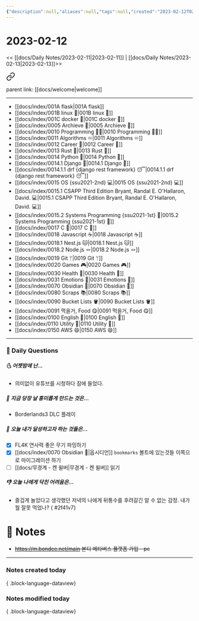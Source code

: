 ```yaml
---
{"description":null,"aliases":null,"tags":null,"created":"2023-02-12T02:13:08","updated":"2023-07-15T21:30:20","tag":["  ","DailyNote","감정저널"],"date created":"Sunday, February 12th 2023, 2:13:08 am","date modified":"Monday, February 27th 2023, 6:20:45 pm","title":"2023-02-12 즐겁게 놀았다고 생각했던 저녁의 나에게 뒤통수를 후려갈긴 알 수 없는 감정. 내가 뭘 잘못 먹었나","dg-publish":true,"permalink":"/docs/daily-notes/2023-02-12/","dgPassFrontmatter":true}
---
```



# 2023-02-12

<< [[docs/Daily Notes/2023-02-11\|2023-02-11]] | [[docs/Daily Notes/2023-02-13\|2023-02-13]]>>


<div class="transclusion internal-embed is-loaded"><a class="markdown-embed-link" href="/docs/index/index/" aria-label="Open link"><svg xmlns="http://www.w3.org/2000/svg" width="24" height="24" viewBox="0 0 24 24" fill="none" stroke="currentColor" stroke-width="2" stroke-linecap="round" stroke-linejoin="round" class="svg-icon lucide-link"><path d="M10 13a5 5 0 0 0 7.54.54l3-3a5 5 0 0 0-7.07-7.07l-1.72 1.71"></path><path d="M14 11a5 5 0 0 0-7.54-.54l-3 3a5 5 0 0 0 7.07 7.07l1.71-1.71"></path></svg></a><div class="markdown-embed">





parent link: [[docs/welcome\|welcome]]

---

- [[docs/index/001A flask\|001A flask]]
- [[docs/index/001B linux 🐧\|001B linux 🐧]]
- [[docs/index/001C docker 🐳\|001C docker 🐳]]
- [[docs/index/0005 Archieve 💾\|0005 Archieve 💾]]
- [[docs/index/0010 Programming 👩‍💻\|0010 Programming 👩‍💻]]
- [[docs/index/0011 Algorithms ♾️\|0011 Algorithms ♾️]]
- [[docs/index/0012 Career 💼\|0012 Career 💼]]
- [[docs/index/0013 Rust 🦀\|0013 Rust 🦀]]
- [[docs/index/0014 Python 🐍\|0014 Python 🐍]]
- [[docs/index/0014.1 Django 🎈\|0014.1 Django 🎈]]
- [[docs/index/0014.1.1 drf {django rest framework} 😴\|0014.1.1 drf {django rest framework} 😴]]
- [[docs/index/0015 OS {ssu2021-2nd} 💻\|0015 OS {ssu2021-2nd} 💻]]
- [[docs/index/0015.1 CSAPP Third Edition Bryant, Randal E. O'Hallaron, David. 💻\|0015.1 CSAPP Third Edition Bryant, Randal E. O'Hallaron, David. 💻]]
- [[docs/index/0015.2 Systems Programming {ssu2021-1st} 🐼\|0015.2 Systems Programming {ssu2021-1st} 🐼]]
- [[docs/index/0017 C 🍎\|0017 C 🍎]]
- [[docs/index/0018 Javascript ☕️\|0018 Javascript ☕️]]
- [[docs/index/0018.1 Nest.js 🐱\|0018.1 Nest.js 🐱]]
- [[docs/index/0018.2 Node.js 🪢\|0018.2 Node.js 🪢]]
- [[docs/index/0019 Git ᛘ\|0019 Git ᛘ]]
- [[docs/index/0020 Games 🎮\|0020 Games 🎮]]
- [[docs/index/0030 Health 💪\|0030 Health 💪]]
- [[docs/index/0031 Emotions 🤔\|0031 Emotions 🤔]]
- [[docs/index/0070 Obsidian 💎\|0070 Obsidian 💎]]
- [[docs/index/0080 Scraps 📚\|0080 Scraps 📚]]
- [[docs/index/0090 Bucket Lists 🪣\|0090 Bucket Lists 🪣]]
- [[docs/index/0091 먹을거, Food 😋\|0091 먹을거, Food 😋]]
- [[docs/index/0100 English 👻\|0100 English 👻]]
- [[docs/index/0110 Utility 🔧\|0110 Utility 🔧]]
- [[docs/index/0150 AWS 😄\|0150 AWS 😄]]




</div></div>


---

### 📅 Daily Questions

##### 🌜 어젯밤에 난...

- 의미없이 유튜브를 시청하다 잠에 들었다.

##### 🙌 지금 당장 날 흥미롭게 만드는 것은...

- Borderlands3 DLC 플레이

##### 🚀 오늘 내가 달성하고자 하는 것들은...

- [x] FL4K 연사력 좋은 무기 파밍하기
- [x] [[docs/index/0070 Obsidian 💎\|옵시디언]] `bookmarks` 볼트에 있는것들 이쪽으로 마이그레이션 하기 
- [ ] [[docs/무경계 - 켄 윌버\|무경계 - 켄 윌버]] 읽기

##### 👎 오늘 나에게 닥친 어려움은...

- 즐겁게 놀았다고 생각했던 저녁의 나에게 뒤통수를 후려갈긴 알 수 없는 감정. 내가 뭘 잘못 먹었나?
{ #2f41v7}


# 📝 Notes

- ~~https://m.bondee.net/main 본디 메타버스 플랫폼 가입 - pc~~

---

### Notes created today


{ .block-language-dataview}

### Notes modified today


{ .block-language-dataview}
